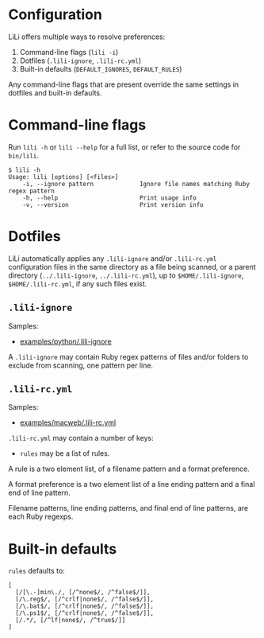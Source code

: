 # Configuration

LiLi offers multiple ways to resolve preferences:

1. Command-line flags (`lili -i`)
2. Dotfiles (`.lili-ignore`, `.lili-rc.yml`)
3. Built-in defaults (`DEFAULT_IGNORES`, `DEFAULT_RULES`)

Any command-line flags that are present override the same settings in dotfiles and built-in defaults.

# Command-line flags

Run `lili -h` or `lili --help` for a full list, or refer to the source code for `bin/lili`.

```
$ lili -h
Usage: lili [options] [<files>]
    -i, --ignore pattern             Ignore file names matching Ruby regex pattern
    -h, --help                       Print usage info
    -v, --version                    Print version info
```

# Dotfiles

LiLi automatically applies any `.lili-ignore` and/or `.lili-rc.yml` configuration files in the same directory as a file being scanned, or a parent directory (`../.lili-ignore`, `../.lili-rc.yml`), up to `$HOME/.lili-ignore`, `$HOME/.lili-rc.yml`, if any such files exist.

## `.lili-ignore`

Samples:

* [examples/python/.lili-ignore](https://github.com/mcandre/lili/blob/master/examples/python/.lili-ignore)

A `.lili-ignore` may contain Ruby regex patterns of files and/or folders to exclude from scanning, one pattern per line.

## `.lili-rc.yml`

Samples:

* [examples/macweb/.lili-rc.yml](https://github.com/mcandre/lili/blob/master/examples/macweb/.lili-rc.yml)

`.lili-rc.yml` may contain a number of keys:

* `rules` may be a list of rules.

A rule is a two element list, of a filename pattern and a format preference.

A format preference is a two element list of a line ending pattern and a final end of line pattern.

Filename patterns, line ending patterns, and final end of line patterns, are each Ruby regexps.

# Built-in defaults

`rules` defaults to:

```
[
  [/[\.-]min\./, [/^none$/, /^false$/]],
  [/\.reg$/, [/^crlf|none$/, /^false$/]],
  [/\.bat$/, [/^crlf|none$/, /^false$/]],
  [/\.ps1$/, [/^crlf|none$/, /^false$/]],
  [/.*/, [/^lf|none$/, /^true$/]]
]
```
